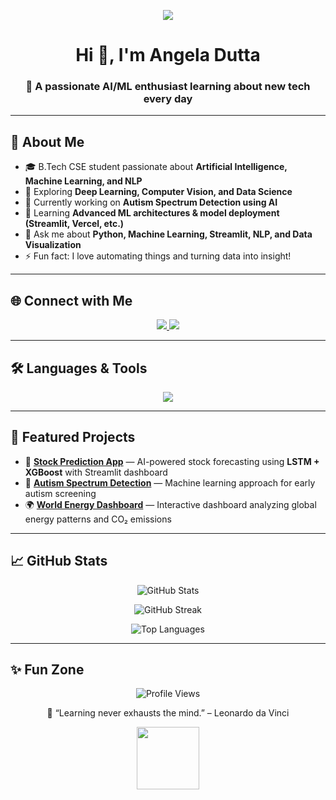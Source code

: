 <!-- Typing Effect Header -->
<p align="center">
  <img src="https://readme-typing-svg.herokuapp.com?font=Fira+Code&size=24&pause=1000&color=00C4FF&center=true&vCenter=true&width=600&lines=Hey+there!+I'm+Angela+Dutta+👋;AI%2FML+Enthusiast+%7C+Data+Science+Learner;Building+cool+projects+every+day!">
</p>

<!-- Header -->
<h1 align="center">Hi 👋, I'm Angela Dutta</h1>
<h3 align="center">🚀 A passionate AI/ML enthusiast learning about new tech every day</h3>

---

## 🧩 About Me  
- 🎓 B.Tech CSE student passionate about **Artificial Intelligence, Machine Learning, and NLP**  
- 🧠 Exploring **Deep Learning, Computer Vision, and Data Science**  
- 🔭 Currently working on **Autism Spectrum Detection using AI**  
- 🌱 Learning **Advanced ML architectures & model deployment (Streamlit, Vercel, etc.)**  
- 💬 Ask me about **Python, Machine Learning, Streamlit, NLP, and Data Visualization**  
- ⚡ Fun fact: I love automating things and turning data into insight!

---

## 🌐 Connect with Me  
<p align="center">
  <a href="https://linkedin.com/in/angela-dutta" target="_blank">
    <img src="https://img.shields.io/badge/LinkedIn-0A66C2?style=for-the-badge&logo=linkedin&logoColor=white" />
  </a>
  <a href="https://leetcode.com/angela_d28" target="_blank">
    <img src="https://img.shields.io/badge/LeetCode-FFA116?style=for-the-badge&logo=leetcode&logoColor=black" />
  </a>
</p>

---

## 🛠️ Languages & Tools  
<p align="center">
  <img src="https://skillicons.dev/icons?i=python,cpp,html,css,js,react,nextjs,nodejs,tailwind,git,figma,mongodb,mysql,postgres,tensorflow,sklearn,pandas" />
</p>

---

## 🚀 Featured Projects  

- 🧮 [**Stock Prediction App**](https://github.com/AngelaDutta/StockPredictor) — AI-powered stock forecasting using **LSTM + XGBoost** with Streamlit dashboard  
- 🧠 [**Autism Spectrum Detection**](https://github.com/AngelaDutta/ASD-Detection) — Machine learning approach for early autism screening  
- 🌍 [**World Energy Dashboard**](https://github.com/AngelaDutta/EnergyDashboard) — Interactive dashboard analyzing global energy patterns and CO₂ emissions  

---

## 📈 GitHub Stats  

<p align="center">
  <img src="https://github-readme-stats.vercel.app/api?username=AngelaDutta&show_icons=true&theme=tokyonight&hide_border=true" alt="GitHub Stats" />
</p>

<p align="center">
  <img src="https://github-readme-streak-stats.herokuapp.com/?user=AngelaDutta&theme=tokyonight&hide_border=true" alt="GitHub Streak" />
</p>

<p align="center">
  <img src="https://github-readme-stats.vercel.app/api/top-langs/?username=AngelaDutta&layout=compact&theme=tokyonight&hide_border=true" alt="Top Languages" />
</p>

---

## ✨ Fun Zone  

<p align="center">
  <img src="https://komarev.com/ghpvc/?username=AngelaDutta&label=Profile%20Views&color=0e75b6&style=flat-square" alt="Profile Views" />  
</p>

<p align="center">
  💬 “Learning never exhausts the mind.” – Leonardo da Vinci
</p>

<p align="center">
  <img src="https://raw.githubusercontent.com/saadeghi/saadeghi/master/dino.gif" width="100" />
</p>
